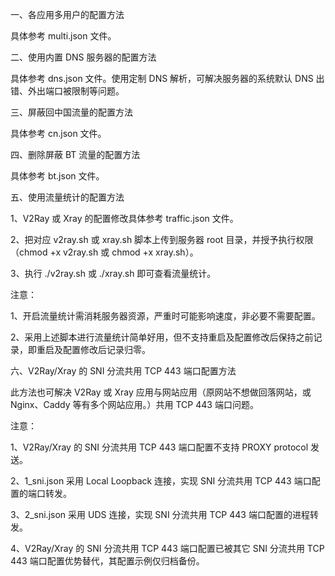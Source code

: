 一、各应用多用户的配置方法

具体参考 multi.json 文件。

二、使用内置 DNS 服务器的配置方法

具体参考 dns.json 文件。使用定制 DNS 解析，可解决服务器的系统默认 DNS 出错、外出端口被限制等问题。

三、屏蔽回中国流量的配置方法

具体参考 cn.json 文件。

四、删除屏蔽 BT 流量的配置方法

具体参考 bt.json 文件。

五、使用流量统计的配置方法

1、V2Ray 或 Xray 的配置修改具体参考 traffic.json 文件。

2、把对应 v2ray.sh 或 xray.sh 脚本上传到服务器 root 目录，并授予执行权限（chmod +x v2ray.sh 或 chmod +x xray.sh）。

3、执行 ./v2ray.sh 或 ./xray.sh 即可查看流量统计。

注意：

1、开启流量统计需消耗服务器资源，严重时可能影响速度，非必要不需要配置。

2、采用上述脚本进行流量统计简单好用，但不支持重启及配置修改后保持之前记录，即重启及配置修改后记录归零。

六、V2Ray/Xray 的 SNI 分流共用 TCP 443 端口配置方法

此方法也可解决 V2Ray 或 Xray 应用与网站应用（原网站不想做回落网站，或 Nginx、Caddy 等有多个网站应用。）共用 TCP 443 端口问题。

注意：

1、V2Ray/Xray 的 SNI 分流共用 TCP 443 端口配置不支持 PROXY protocol 发送。

2、1_sni.json 采用 Local Loopback 连接，实现 SNI 分流共用 TCP 443 端口配置的端口转发。

3、2_sni.json 采用 UDS 连接，实现 SNI 分流共用 TCP 443 端口配置的进程转发。

4、V2Ray/Xray 的 SNI 分流共用 TCP 443 端口配置已被其它 SNI 分流共用 TCP 443 端口配置优势替代，其配置示例仅归档备份。
